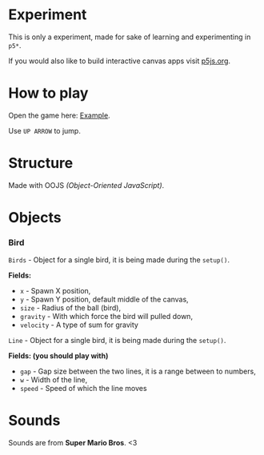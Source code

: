 # Experiment

This is only a experiment, made for sake of learning and experimenting in `p5*`.

If you would also like to build interactive canvas apps visit [p5js.org](https://p5js.org/).

# How to play

Open the game here: [Example](https://ilicmarko.github.io/P5-Flappy-Bird-Clone/).

Use `UP ARROW` to jump.

# Structure

Made with OOJS *(Object-Oriented JavaScript)*.

# Objects

### Bird
`Birds` - Object for a single bird, it is being made during the `setup()`.

**Fields:**

- `x` - Spawn X position,
- `y` - Spawn Y position, default middle of the canvas,
- `size` - Radius of the ball (bird),
- `gravity` - With which force the bird will pulled down,
- `velocity` - A type of sum for gravity

`Line` - Object for a single bird, it is being made during the `setup()`.

**Fields: (you should play with)**

- `gap` - Gap size between the two lines, it is a range between to numbers,
- `w` - Width of the line,
- `speed` - Speed of which the line moves

# Sounds

Sounds are from **Super Mario Bros**. <3

